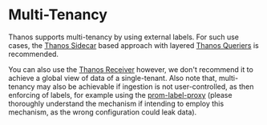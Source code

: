 # Multi-Tenancy

Thanos supports multi-tenancy by using external labels. For such use cases, the [Thanos Sidecar](../components/sidecar.md) based approach with layered [Thanos Queriers](../components/query.md) is recommended.

You can also use the [Thanos Receiver](../components/receive.md) however, we don't recommend it to achieve a global view of data of a single-tenant. Also note that, multi-tenancy may also be achievable if ingestion is not user-controlled, as then enforcing of labels, for example using the [prom-label-proxy](https://github.com/prometheus-community/prom-label-proxy) (please thoroughly understand the mechanism if intending to employ this mechanism, as the wrong configuration could leak data).